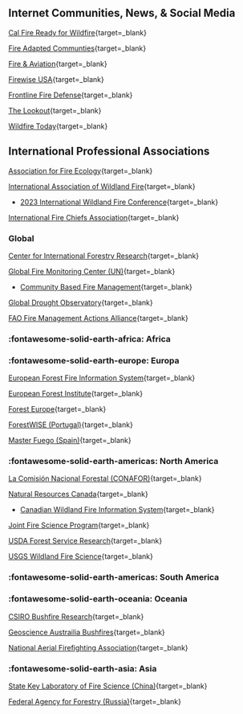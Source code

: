 
## Internet Communities, News, & Social Media

[Cal Fire Ready for Wildfire](https://www.readyforwildfire.org/){target=_blank}

[Fire Adapted Communties](https://fireadaptednetwork.org/){target=_blank}

[Fire & Aviation](https://fireaviation.com/){target=_blank}

[Firewise USA](https://www.nfpa.org/Public-Education/Fire-causes-and-risks/Wildfire/Firewise-USA){target=_blank}

[Frontline Fire Defense](https://www.frontlinewildfire.com/){target=_blank}

[The Lookout](https://the-lookout.org/){target=_blank}

[Wildfire Today](https://wildfiretoday.com/){target=_blank}

## International Professional Associations

[Association for Fire Ecology](https://fireecology.org){target=_blank}

[International Association of Wildland Fire](https://www.iawfonline.org/){target=_blank}

* [2023 International Wildland Fire Conference](https://www.wildfire2023.pt/){target=_blank}

[International Fire Chiefs Association](https://www.iafc.org/home){target=_blank}

### Global

[Center for International Forestry Research](https://www.cifor.org/){target=_blank}

[Global Fire Monitoring Center (UN)](https://gfmc.online/){target=_blank}
* [Community Based Fire Management](https://gfmc.online/manag/cbifm.html){target=_blank}


[Global Drought Observatory](https://edo.jrc.ec.europa.eu/gdo/php/index.php?id=2001){target=_blank}

[FAO Fire Management Actions Alliance](https://www.fao.org/forestry/firealliance/en/){target=_blank}

### :fontawesome-solid-earth-africa: Africa


### :fontawesome-solid-earth-europe: Europa 

[European Forest Fire Information System](https://effis.jrc.ec.europa.eu/){target=_blank}

[European Forest Institute](https://efi.int/){target=_blank}

[Forest Europe](https://foresteurope.org/){target=_blank}

[ForestWISE (Portugal)](https://www.forestwise.pt/){target=_blank}

[Master Fuego (Spain)](https://master-fuego.com/){target=_blank}

### :fontawesome-solid-earth-americas: North America

[La Comisión Nacional Forestal (CONAFOR)](https://www.gob.mx/conafor){target=_blank}

[Natural Resources Canada](https://www.nrcan.gc.ca/home){target=_blank}

* [Canadian Wildland Fire Information System](https://cwfis.cfs.nrcan.gc.ca/home){target=_blank}

[Joint Fire Science Program](https://www.firescience.gov/){target=_blank}

[USDA Forest Service Research](https://www.fs.usda.gov/research/){target=_blank}

[USGS Wildland Fire Science](https://www.usgs.gov/special-topics/wildland-fire-science){target=_blank}

### :fontawesome-solid-earth-americas: South America


### :fontawesome-solid-earth-oceania: Oceania

[CSIRO Bushfire Research](https://www.csiro.au/en/research/natural-disasters/bushfires){target=_blank}

[Geoscience Austrailia Bushfires](https://www.community-safety.ga.gov.au/hazards/bushfire){target=_blank}

[National Aerial Firefighting Association](https://www.nafc.org.au/){target=_blank}

### :fontawesome-solid-earth-asia: Asia

[State Key Laboratory of Fire Science (China)](http://en.sklfs.ustc.edu.cn/main.psp){target=_blank}

[Federal Agency for Forestry (Russia)](http://rosleshoz.gov.ru/){target=_blank}